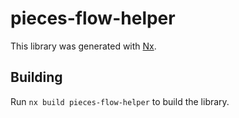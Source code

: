# pieces-flow-helper

This library was generated with [Nx](https://nx.dev).

## Building

Run `nx build pieces-flow-helper` to build the library.
